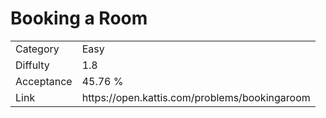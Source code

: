 # Booking a Room

<table>
    <tr>
        <td>Category</td>
        <td>Easy</td>
    </tr>
    <tr>
        <td>Diffulty</td>
        <td>1.8</td>
    </tr>
    <tr>
        <td>Acceptance</td>
        <td>45.76 %</td>
    </tr>
    <tr>
        <td>Link</td>
        <td>https://open.kattis.com/problems/bookingaroom</td>
    </tr>
</table>